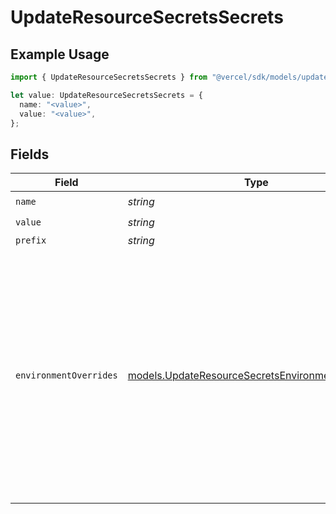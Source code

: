 # UpdateResourceSecretsSecrets

## Example Usage

```typescript
import { UpdateResourceSecretsSecrets } from "@vercel/sdk/models/updateresourcesecretsop.js";

let value: UpdateResourceSecretsSecrets = {
  name: "<value>",
  value: "<value>",
};
```

## Fields

| Field                                                                                                                                                                                                                                               | Type                                                                                                                                                                                                                                                | Required                                                                                                                                                                                                                                            | Description                                                                                                                                                                                                                                         |
| --------------------------------------------------------------------------------------------------------------------------------------------------------------------------------------------------------------------------------------------------- | --------------------------------------------------------------------------------------------------------------------------------------------------------------------------------------------------------------------------------------------------- | --------------------------------------------------------------------------------------------------------------------------------------------------------------------------------------------------------------------------------------------------- | --------------------------------------------------------------------------------------------------------------------------------------------------------------------------------------------------------------------------------------------------- |
| `name`                                                                                                                                                                                                                                              | *string*                                                                                                                                                                                                                                            | :heavy_check_mark:                                                                                                                                                                                                                                  | N/A                                                                                                                                                                                                                                                 |
| `value`                                                                                                                                                                                                                                             | *string*                                                                                                                                                                                                                                            | :heavy_check_mark:                                                                                                                                                                                                                                  | N/A                                                                                                                                                                                                                                                 |
| `prefix`                                                                                                                                                                                                                                            | *string*                                                                                                                                                                                                                                            | :heavy_minus_sign:                                                                                                                                                                                                                                  | N/A                                                                                                                                                                                                                                                 |
| `environmentOverrides`                                                                                                                                                                                                                              | [models.UpdateResourceSecretsEnvironmentOverrides](../models/updateresourcesecretsenvironmentoverrides.md)                                                                                                                                          | :heavy_minus_sign:                                                                                                                                                                                                                                  | A map of environments to override values for the secret, used for setting different values across deployments in production, preview, and development environments. Note: the same value will be used for all deployments in the given environment. |